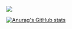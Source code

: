 <img src="https://img.shields.io/badge/react-20232a.svg?style=for-the-badge&logo=javascript&logoColor=F7DF1E" />

[![Anurag's GitHub stats](https://github-readme-stats.vercel.app/api?username=EFCTO)](https://github.com/EFCTO/github-readme-stats)
